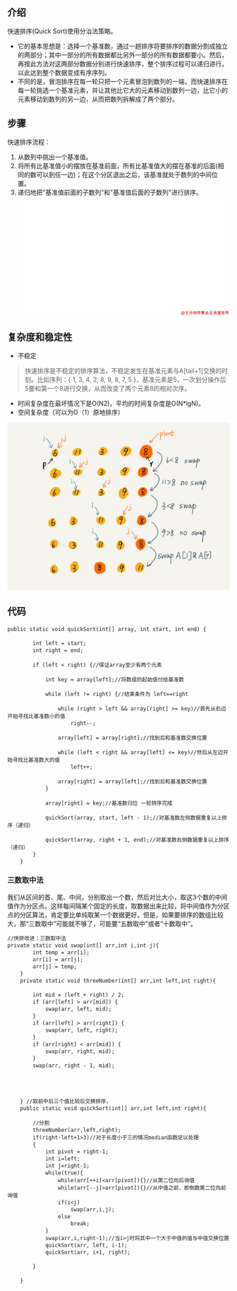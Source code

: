 ## 介绍
快速排序(Quick Sort)使用分治法策略。
- 它的基本思想是：选择一个基准数，通过一趟排序将要排序的数据分割成独立的两部分；其中一部分的所有数据都比另外一部分的所有数据都要小。然后，再按此方法对这两部分数据分别进行快速排序，整个排序过程可以递归进行，以此达到整个数据变成有序序列。
- 不同的是，冒泡排序在每一轮只把一个元素冒泡到数列的一端，而快速排序在每一轮挑选一个基准元素，并让其他比它大的元素移动到数列一边，比它小的元素移动到数列的另一边，从而把数列拆解成了两个部分。

## 步骤
快速排序流程：
1. 从数列中挑出一个基准值。
2. 将所有比基准值小的摆放在基准前面，所有比基准值大的摆在基准的后面(相同的数可以到任一边)；在这个分区退出之后，该基准就处于数列的中间位置。
3. 递归地把"基准值前面的子数列"和"基准值后面的子数列"进行排序。
![](https://raw.githubusercontent.com/binbinbin5/myPics/master/imgs/kuaipai.gif)

## 复杂度和稳定性
- 不稳定
>快速排序是不稳定的排序算法，不稳定发生在基准元素与A[tail+1]交换的时刻。比如序列：{ 1, 3, 4, 2, 8, 9, 8, 7, 5 }，基准元素是5，一次划分操作后5要和第一个8进行交换，从而改变了两个元素8的相对次序。
- 时间复杂度在最坏情况下是O(N2)，平均的时间复杂度是O(N*lgN)。
- 空间复杂度（可以为O（1）原地排序）

![](https://raw.githubusercontent.com/binbinbin5/myPics/master/imgs/20190508202646.png)

## 代码

```
public static void quickSort(int[] array, int start, int end) {

        int left = start;
        int right = end;

        if (left < right) {//保证array至少有两个元素

            int key = array[left];//将数组的起始值付给基准数

            while (left != right) {//结束条件为 left==right

                while (right > left && array[right] >= key)//首先从右边开始寻找比基准数小的值
                    right--;

                array[left] = array[right];//找到后和基准数交换位置

                while (left < right && array[left] <= key)//然后从左边开始寻找比基准数大的值
                    left++;

                array[right] = array[left];//找到后和基准数交换位置
            }

            array[right] = key;//基准数归位 一轮排序完成

            quickSort(array, start, left - 1);//对基准数左侧数据重复以上排序（递归）

            quickSort(array, right + 1, end);//对基准数右侧数据重复以上排序（递归）
        }
    }
```
### 三数取中法
我们从区间的首、尾、中间，分别取出一个数，然后对比大小，取这3个数的中间值作为分区点。这样每间隔某个固定的长度，取数据出来比较，将中间值作为分区点的分区算法，肯定要比单纯取某一个数据更好。但是，如果要排序的数组比较大，那“三数取中”可能就不够了，可能要“五数取中”或者“十数取中”。
```
//快排改进：三数取中法
private static void swap(int[] arr,int i,int j){
        int temp = arr[i];
        arr[i] = arr[j];
        arr[j] = temp;
    }
    private static void threeNumber(int[] arr,int left,int right){

        int mid = (left + right) / 2;
        if (arr[left] > arr[mid]) {
            swap(arr, left, mid);
        }
        if (arr[left] > arr[right]) {
            swap(arr, left, right);
        }
        if (arr[right] < arr[mid]) {
            swap(arr, right, mid);
        }
        swap(arr, right - 1, mid);




    } //取前中后三个值比较后交换排序，
    public static void quickSort(int[] arr,int left,int right){

        //分割
        threeNumber(arr,left,right);
        if(right-left+1>3)//对于长度小于三的情况median函数足以处理
        {
            int pivot = right-1;
            int i=left;
            int j=right-1;
            while(true){
                while(arr[++i]<arr[pivot]){}//从第二位向后询值
                while(arr[--j]>arr[pivot]){}//从中值之前，即倒数第二位向前询值
                if(i<j)
                    swap(arr,i,j);
                else
                    break;
            }
            swap(arr,i,right-1);//当i>j时将其中一个大于中值的值与中值交换位置
            quickSort(arr, left, i-1);
            quickSort(arr, i+1, right);

        }

    }
```
